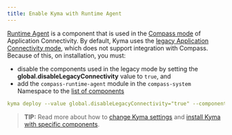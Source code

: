 ```yaml
---
title: Enable Kyma with Runtime Agent
---
```


[Runtime Agent](../../01-overview/main-areas/application-connectivity/ra-01-runtime-agent-overview.md) is a component that is used in the [Compass mode](../../01-overview/main-areas/application-connectivity/README.md) of Application Connectivity. 
By default, Kyma uses the [legacy Application Connectivity mode](../../01-overview/main-areas/application-connectivity/README.md), which does not support integration with Compass.
Because of this, on installation, you must:
- disable the components used in the legacy mode by setting the **global.disableLegacyConnectivity** value to `true`, and 
- add the `compass-runtime-agent` module in the `compass-system` Namespace to the [list of components](https://github.com/kyma-project/kyma/blob/main/installation/resources/components.yaml)

```yaml
kyma deploy --value global.disableLegacyConnectivity="true" --components-file {YOUR_COMPONENTS_FILE_PATH}
```

>**TIP:** Read more about how to [change Kyma settings](03-change-kyma-config-values.md) and [install Kyma with specific components](02-install-kyma.md#install-specific-components).